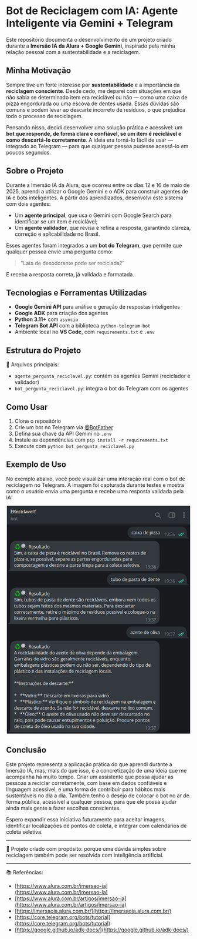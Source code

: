 # Bot de Reciclagem com IA: Agente Inteligente via Gemini + Telegram

Este repositório documenta o desenvolvimento de um projeto criado durante a **Imersão IA da Alura + Google Gemini**, inspirado pela minha relação pessoal com a sustentabilidade e a reciclagem.

## Minha Motivação

Sempre tive um forte interesse por **sustentabilidade** e a importância da **reciclagem consciente**. Desde cedo, me deparei com situações em que não sabia se determinado item era reciclável ou não — como uma caixa de pizza engordurada ou uma escova de dentes usada. Essas dúvidas são comuns e podem levar ao descarte incorreto de resíduos, o que prejudica todo o processo de reciclagem.

Pensando nisso, decidi desenvolver uma solução prática e acessível: um **bot que responde, de forma clara e confiável, se um item é reciclável e como descartá-lo corretamente**. A ideia era torná-lo fácil de usar — integrado ao Telegram — para que qualquer pessoa pudesse acessá-lo em poucos segundos.

## Sobre o Projeto

Durante a Imersão IA da Alura, que ocorreu entre os dias 12 e 16 de maio de 2025, aprendi a utilizar o Google Gemini e o ADK para construir agentes de IA e bots inteligentes. A partir dos aprendizados, desenvolvi este sistema com dois agentes:

* Um **agente principal**, que usa o Gemini com Google Search para identificar se um item é reciclável;
* Um **agente validador**, que revisa e refina a resposta, garantindo clareza, correção e aplicabilidade no Brasil.

Esses agentes foram integrados a um **bot do Telegram**, que permite que qualquer pessoa envie uma pergunta como:

> "Lata de desodorante pode ser reciclada?"

E receba a resposta correta, já validada e formatada.

## Tecnologias e Ferramentas Utilizadas

* **Google Gemini API** para análise e geração de respostas inteligentes
* **Google ADK** para criação dos agentes
* **Python 3.11+** com `asyncio`
* **Telegram Bot API** com a biblioteca `python-telegram-bot`
* Ambiente local no **VS Code**, com `requirements.txt` e `.env`

## Estrutura do Projeto

📁 Arquivos principais:

* `agente_pergunta_reciclavel.py`: contém os agentes Gemini (reciclador e validador)
* `bot_pergunta_reciclavel.py`: integra o bot do Telegram com os agentes

## Como Usar

1. Clone o repositório
2. Crie um bot no Telegram via [@BotFather](https://t.me/BotFather)
3. Defina sua chave da API Gemini no `.env`
4. Instale as dependências com `pip install -r requirements.txt`
5. Execute com `python bot_pergunta_reciclavel.py`

## Exemplo de Uso

No exemplo abaixo, você pode visualizar uma interação real com o bot de reciclagem no Telegram. A imagem foi capturada durante testes e mostra como o usuário envia uma pergunta e recebe uma resposta validada pela IA:

<p align="center">
  <img src="exemplo-bot-reciclagem.png" alt="Exemplo de uso do bot de reciclagem no Telegram" width="500"/>
</p>

## Conclusão

Este projeto representa a aplicação prática do que aprendi durante a Imersão IA, mas, mais do que isso, é a concretização de uma ideia que me acompanha há muito tempo. Criar um assistente que possa ajudar as pessoas a reciclar corretamente, com base em dados confiáveis e linguagem acessível, é uma forma de contribuir para hábitos mais sustentáveis no dia a dia. Também tenho o desejo de colocar o bot no ar de forma pública, acessível a qualquer pessoa, para que ele possa ajudar ainda mais gente a fazer escolhas conscientes.

Espero expandir essa iniciativa futuramente para aceitar imagens, identificar localizações de pontos de coleta, e integrar com calendários de coleta seletiva.

---

💚 Projeto criado com propósito: porque uma dúvida simples sobre reciclagem também pode ser resolvida com inteligência artificial.

---

📚 Referências:

* [https://www.alura.com.br/imersao-ia](https://www.alura.com.br/imersao-ia)
* [https://www.alura.com.br/artigos/imersao-ia](https://www.alura.com.br/artigos/imersao-ia)
* [https://imersaoia.alura.com.br/](https://imersaoia.alura.com.br/)
* [https://core.telegram.org/bots/tutorial](https://core.telegram.org/bots/tutorial)
* [https://google.github.io/adk-docs/](https://google.github.io/adk-docs/)

